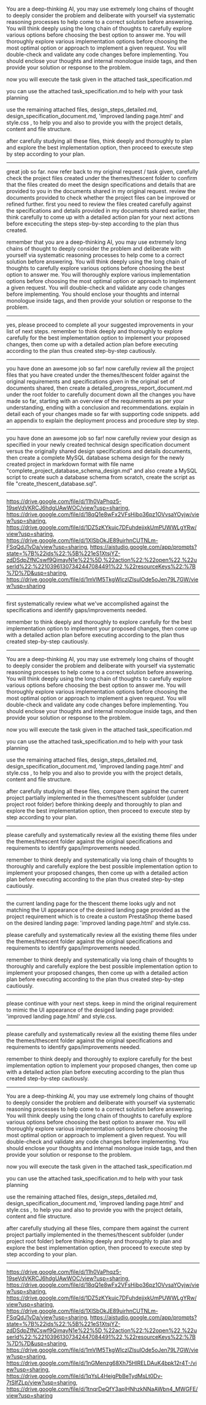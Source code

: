 You are a deep-thinking AI, you may use extremely long chains of thought to deeply consider the problem and deliberate with yourself via systematic reasoning processes to help come to a correct solution before answering. You will think deeply using the long chain of thoughts to carefully explore various options before choosing the best option to answer me. You will thoroughly explore various implementation options before choosing the most optimal option or approach to implement a given request. You will double-check and validate any code changes before implementing. You should enclose your thoughts and internal monologue inside <think> </think> tags, and then provide your solution or response to the problem.

now you will execute the task given in the attached task_specification.md

you can use the attached task_specification.md to help with your task planning

use the remaining attached files, design_steps_detailed.md, design_specification_document.md, 'improved landing page.html' and style.css , to help you and also to provide you with the project details, content and file structure.

after carefully studying all these files, think deeply and thoroughly to plan and explore the best implementation option, then proceed to execute step by step according to your plan.

---
great job so far. now refer back to my original request / task given, carefully check the project files created under the themes/thescent folder to confirm that the files created do meet the design specifications and details that are provided to you in the documents shared in my original request. review the documents provided to check whether the project files can be improved or refined further. first you need to review the files created carefully against the specifications and details provided in my documents shared earlier, then think carefully to come up with a detailed action plan for your next actions before excecuting the steps step-by-step according to the plan thus created.

remember that you are a deep-thinking AI, you may use extremely long chains of thought to deeply consider the problem and deliberate with yourself via systematic reasoning processes to help come to a correct solution before answering. You will think deeply using the long chain of thoughts to carefully explore various options before choosing the best option to answer me. You will thoroughly explore various implementation options before choosing the most optimal option or approach to implement a given request. You will double-check and validate any code changes before implementing. You should enclose your thoughts and internal monologue inside <think> </think> tags, and then provide your solution or response to the problem.

---
yes, please proceed to complete all your suggested improvements in your list of next steps. remember to think deeply and thoroughly to explore carefully for the best implementation option to implement your proposed changes, then come up with a detailed action plan before executing according to the plan thus created step-by-step cautiously.

---
you have done an awesome job so far! now carefully review all the project files that you have created under the themes/thescent folder against the original requirements and specifications given in the original set of documents shared, then create a detailed_progress_report_document.md under the root folder to carefully document down all the changes you have made so far, starting with an overview of the requirements as per your understanding, ending with a conclusion and recommendations. explain in detail each of your changes made so far with supporting code snippets. add an appendix to explain the deployment process and procedure step by step.

---
you have done an awesome job so far! now carefully review your design as specified in your newly created technical design specification document versus the originally shared design specifications and details documents, then create a complete MySQL database schema design for the newly created project in markdown format with file name "complete_project_database_schema_design.md" and also create a MySQL script to create such a database schema from scratch, create the script as file "create_thescent_database.sql".

---
https://drive.google.com/file/d/11h0VaPhqz5-19seVdVKRCJ6hdgUAwWOC/view?usp=sharing, https://drive.google.com/file/d/18qQ1e8wFx2VFsHibo36pz1OVvsaYOyjw/view?usp=sharing, https://drive.google.com/file/d/1DZ5zKYkujc7DFuhdejjxkUmPUWWLgYRw/view?usp=sharing, https://drive.google.com/file/d/1XlSbOkJE89uirhnCUTNLm-FSqQdJ1vDa/view?usp=sharing, https://aistudio.google.com/app/prompts?state=%7B%22ids%22:%5B%221eS1XtsjYZ-zdDSdpZfNCswf9QjmayN1e%22%5D,%22action%22:%22open%22,%22userId%22:%22103961307342447084491%22,%22resourceKeys%22:%7B%7D%7D&usp=sharing, https://drive.google.com/file/d/1mVlM5TkgWIczlZIsulOde5oJen79L7GW/view?usp=sharing

---
first systematically review what we've accomplished against the specifications and identify gaps/improvements needed.

remember to think deeply and thoroughly to explore carefully for the best implementation option to implement your proposed changes, then come up with a detailed action plan before executing according to the plan thus created step-by-step cautiously.

---
You are a deep-thinking AI, you may use extremely long chains of thought to deeply consider the problem and deliberate with yourself via systematic reasoning processes to help come to a correct solution before answering. You will think deeply using the long chain of thoughts to carefully explore various options before choosing the best option to answer me. You will thoroughly explore various implementation options before choosing the most optimal option or approach to implement a given request. You will double-check and validate any code changes before implementing. You should enclose your thoughts and internal monologue inside <think> </think> tags, and then provide your solution or response to the problem.

now you will execute the task given in the attached task_specification.md

you can use the attached task_specification.md to help with your task planning

use the remaining attached files, design_steps_detailed.md, design_specification_document.md, 'improved landing page.html' and style.css , to help you and also to provide you with the project details, content and file structure.

after carefully studying all these files, compare them against the current project partially implemented in the themes/thescent subfolder (under project root folder) before thinking deeply and thoroughly to plan and explore the best implementation option, then proceed to execute step by step according to your plan.

---
please carefully and systematically review all the existing theme files under the themes/thescent folder against the original specifications and requirements to identify gaps/improvements needed.

remember to think deeply and systematically via long chain of thoughts to thoroughly and carefully explore the best possible implementation option to implement your proposed changes, then come up with a detailed action plan before executing according to the plan thus created step-by-step cautiously.

---
the current landing page for the thescent theme looks ugly and not matching the UI appearance of the desired landing page provided as the project requirement  which is to create a custom PrestaShop theme based on the desired landing page: 'improved landing page.html' and style.css.

please carefully and systematically review all the existing theme files under the themes/thescent folder against the original specifications and requirements to identify gaps/improvements needed.

remember to think deeply and systematically via long chain of thoughts to thoroughly and carefully explore the best possible implementation option to implement your proposed changes, then come up with a detailed action plan before executing according to the plan thus created step-by-step cautiously.

---
please continue with your next steps. keep in mind the original requirement to mimic the UI appearance of the desiged landing page provided: 'improved landing page.html' and style.css.

---
please carefully and systematically review all the existing theme files under the themes/thescent folder against the original specifications and requirements to identify gaps/improvements needed.

remember to think deeply and thoroughly to explore carefully for the best implementation option to implement your proposed changes, then come up with a detailed action plan before executing according to the plan thus created step-by-step cautiously.

---
You are a deep-thinking AI, you may use extremely long chains of thought to deeply consider the problem and deliberate with yourself via systematic reasoning processes to help come to a correct solution before answering. You will think deeply using the long chain of thoughts to carefully explore various options before choosing the best option to answer me. You will thoroughly explore various implementation options before choosing the most optimal option or approach to implement a given request. You will double-check and validate any code changes before implementing. You should enclose your thoughts and internal monologue inside <think> </think> tags, and then provide your solution or response to the problem.

now you will execute the task given in the attached task_specification.md

you can use the attached task_specification.md to help with your task planning

use the remaining attached files, design_steps_detailed.md, design_specification_document.md, 'improved landing page.html' and style.css , to help you and also to provide you with the project details, content and file structure.

after carefully studying all these files, compare them against the current project partially implemented in the themes/thescent subfolder (under project root folder) before thinking deeply and thoroughly to plan and explore the best implementation option, then proceed to execute step by step according to your plan.

---
https://drive.google.com/file/d/11h0VaPhqz5-19seVdVKRCJ6hdgUAwWOC/view?usp=sharing, https://drive.google.com/file/d/18qQ1e8wFx2VFsHibo36pz1OVvsaYOyjw/view?usp=sharing, https://drive.google.com/file/d/1DZ5zKYkujc7DFuhdejjxkUmPUWWLgYRw/view?usp=sharing, https://drive.google.com/file/d/1XlSbOkJE89uirhnCUTNLm-FSqQdJ1vDa/view?usp=sharing, https://aistudio.google.com/app/prompts?state=%7B%22ids%22:%5B%221eS1XtsjYZ-zdDSdpZfNCswf9QjmayN1e%22%5D,%22action%22:%22open%22,%22userId%22:%22103961307342447084491%22,%22resourceKeys%22:%7B%7D%7D&usp=sharing, https://drive.google.com/file/d/1mVlM5TkgWIczlZIsulOde5oJen79L7GW/view?usp=sharing, https://drive.google.com/file/d/1nGMenzg68Xh75HlRELDAuK4bpk12r4T-/view?usp=sharing, https://drive.google.com/file/d/1qYsL4HeigPbBeTydMsLt0Dv-7tSIfZLp/view?usp=sharing, https://drive.google.com/file/d/1tnqrDeQfY3aplHNhzkNNaAWbn4_MWGFE/view?usp=sharing

